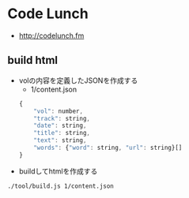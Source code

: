 # Code Lunch
- http://codelunch.fm

## build html
- volの内容を定義したJSONを作成する
    - 1/content.json
    ```javascript
    {
        "vol": number,
        "track": string,
        "date": string,
        "title": string,
        "text": string,
        "words": {"word": string, "url": string}[]
    }
    ```
- buildしてhtmlを作成する
```sh
./tool/build.js 1/content.json
```

